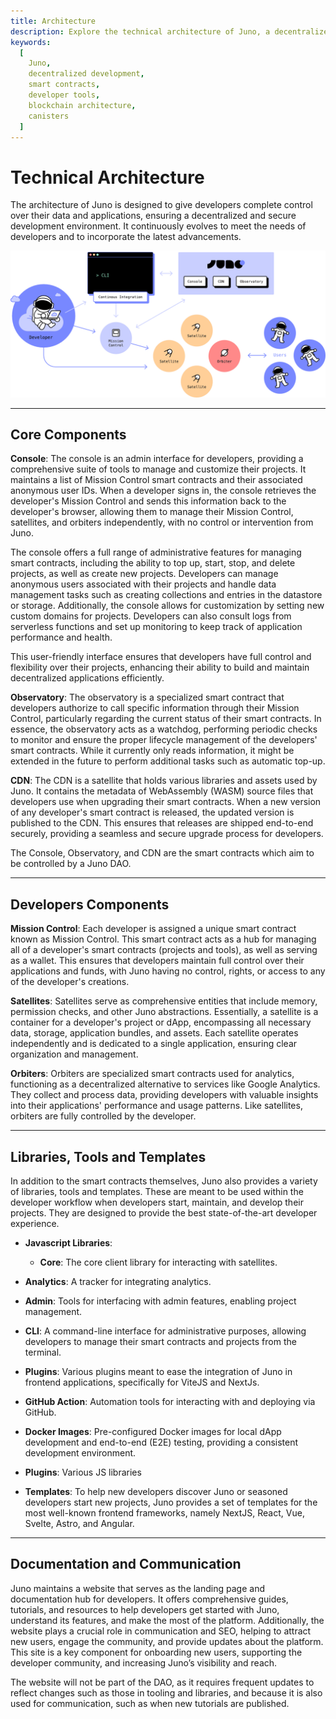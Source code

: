 ```yaml
---
title: Architecture
description: Explore the technical architecture of Juno, a decentralized development platform providing developers with full control over their data and applications.
keywords:
  [
    Juno,
    decentralized development,
    smart contracts,
    developer tools,
    blockchain architecture,
    canisters
  ]
---
```


# Technical Architecture

The architecture of Juno is designed to give developers complete control over their data and applications, ensuring a decentralized and secure development environment. It continuously evolves to meet the needs of developers and to incorporate the latest advancements.

![Juno architecture schema showing developer control flow](../img/architecture.png)

---

## Core Components

**Console**: The console is an admin interface for developers, providing a comprehensive suite of tools to manage and customize their projects. It maintains a list of Mission Control smart contracts and their associated anonymous user IDs. When a developer signs in, the console retrieves the developer's Mission Control and sends this information back to the developer's browser, allowing them to manage their Mission Control, satellites, and orbiters independently, with no control or intervention from Juno.

The console offers a full range of administrative features for managing smart contracts, including the ability to top up, start, stop, and delete projects, as well as create new projects. Developers can manage anonymous users associated with their projects and handle data management tasks such as creating collections and entries in the datastore or storage. Additionally, the console allows for customization by setting new custom domains for projects. Developers can also consult logs from serverless functions and set up monitoring to keep track of application performance and health.

This user-friendly interface ensures that developers have full control and flexibility over their projects, enhancing their ability to build and maintain decentralized applications efficiently.

**Observatory**: The observatory is a specialized smart contract that developers authorize to call specific information through their Mission Control, particularly regarding the current status of their smart contracts. In essence, the observatory acts as a watchdog, performing periodic checks to monitor and ensure the proper lifecycle management of the developers' smart contracts. While it currently only reads information, it might be extended in the future to perform additional tasks such as automatic top-up.

**CDN**: The CDN is a satellite that holds various libraries and assets used by Juno. It contains the metadata of WebAssembly (WASM) source files that developers use when upgrading their smart contracts. When a new version of any developer's smart contract is released, the updated version is published to the CDN. This ensures that releases are shipped end-to-end securely, providing a seamless and secure upgrade process for developers.

The Console, Observatory, and CDN are the smart contracts which aim to be controlled by a Juno DAO.

---

## Developers Components

**Mission Control**: Each developer is assigned a unique smart contract known as Mission Control. This smart contract acts as a hub for managing all of a developer's smart contracts (projects and tools), as well as serving as a wallet. This ensures that developers maintain full control over their applications and funds, with Juno having no control, rights, or access to any of the developer's creations.

**Satellites**: Satellites serve as comprehensive entities that include memory, permission checks, and other Juno abstractions. Essentially, a satellite is a container for a developer's project or dApp, encompassing all necessary data, storage, application bundles, and assets. Each satellite operates independently and is dedicated to a single application, ensuring clear organization and management.

**Orbiters**: Orbiters are specialized smart contracts used for analytics, functioning as a decentralized alternative to services like Google Analytics. They collect and process data, providing developers with valuable insights into their applications' performance and usage patterns. Like satellites, orbiters are fully controlled by the developer.

---

## Libraries, Tools and Templates

In addition to the smart contracts themselves, Juno also provides a variety of libraries, tools and templates. These are meant to be used within the developer workflow when developers start, maintain, and develop their projects. They are designed to provide the best state-of-the-art developer experience.

- **Javascript Libraries**:
  - **Core**: The core client library for interacting with satellites.

- **Analytics**: A tracker for integrating analytics.

- **Admin**: Tools for interfacing with admin features, enabling project management.

- **CLI**: A command-line interface for administrative purposes, allowing developers to manage their smart contracts and projects from the terminal.

- **Plugins**: Various plugins meant to ease the integration of Juno in frontend applications, specifically for ViteJS and NextJs.

- **GitHub Action**: Automation tools for interacting with and deploying via GitHub.

- **Docker Images**: Pre-configured Docker images for local dApp development and end-to-end (E2E) testing, providing a consistent development environment.

- **Plugins**: Various JS libraries

- **Templates**: To help new developers discover Juno or seasoned developers start new projects, Juno provides a set of templates for the most well-known frontend frameworks, namely NextJS, React, Vue, Svelte, Astro, and Angular.

---

## Documentation and Communication

Juno maintains a website that serves as the landing page and documentation hub for developers. It offers comprehensive guides, tutorials, and resources to help developers get started with Juno, understand its features, and make the most of the platform. Additionally, the website plays a crucial role in communication and SEO, helping to attract new users, engage the community, and provide updates about the platform. This site is a key component for onboarding new users, supporting the developer community, and increasing Juno’s visibility and reach.

The website will not be part of the DAO, as it requires frequent updates to reflect changes such as those in tooling and libraries, and because it is also used for communication, such as when new tutorials are published.
